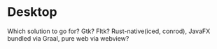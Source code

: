 # Desktop

Which solution to go for?
Gtk? Fltk? Rust-native(iced, conrod), JavaFX bundled via Graal, pure web via webview?
